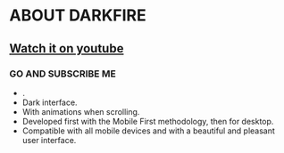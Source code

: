 # ABOUT DARKFIRE
## [Watch it on youtube](https://youtu.be/8xNi__icuOg)
### GO AND SUBSCRIBE ME

- .
- Dark interface.
- With animations when scrolling.
- Developed first with the Mobile First methodology, then for desktop.
- Compatible with all mobile devices and with a beautiful and pleasant user interface.

